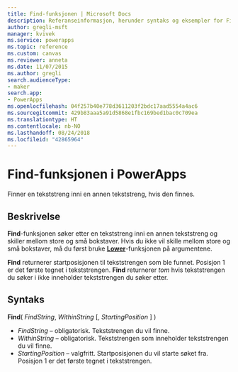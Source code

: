 ```yaml
---
title: Find-funksjonen | Microsoft Docs
description: Referanseinformasjon, herunder syntaks og eksempler for Find-funksjonen i PowerApps
author: gregli-msft
manager: kvivek
ms.service: powerapps
ms.topic: reference
ms.custom: canvas
ms.reviewer: anneta
ms.date: 11/07/2015
ms.author: gregli
search.audienceType:
- maker
search.app:
- PowerApps
ms.openlocfilehash: 04f257b40e778d3611203f2bdc17aad5554a4ac6
ms.sourcegitcommit: 429b83aaa5a91d5868e1fbc169bed1bac0c709ea
ms.translationtype: HT
ms.contentlocale: nb-NO
ms.lasthandoff: 08/24/2018
ms.locfileid: "42865964"
---
```

# <a name="find-function-in-powerapps"></a>Find-funksjonen i PowerApps
Finner en tekststreng inni en annen tekststreng, hvis den finnes.

## <a name="description"></a>Beskrivelse
**Find**-funksjonen søker etter en tekststreng inni en annen tekststreng og skiller mellom store og små bokstaver. Hvis du ikke vil skille mellom store og små bokstaver, må du først bruke **[Lower](function-lower-upper-proper.md)**-funksjonen på argumentene.

**Find** returnerer startposisjonen til tekststrengen som ble funnet.  Posisjon 1 er det første tegnet i tekststrengen. **Find** returnerer *tom* hvis tekststrengen du søker i ikke inneholder tekststrengen du søker etter.

## <a name="syntax"></a>Syntaks
**Find**( *FindString*, *WithinString* [, *StartingPosition* ] )

* *FindString* – obligatorisk.  Tekststrengen du vil finne.
* *WithinString* – obligatorisk.  Tekststrengen som inneholder tekststrengen du vil finne.
* *StartingPosition* – valgfritt.  Startposisjonen du vil starte søket fra.  Posisjon 1 er det første tegnet i tekststrengen.

